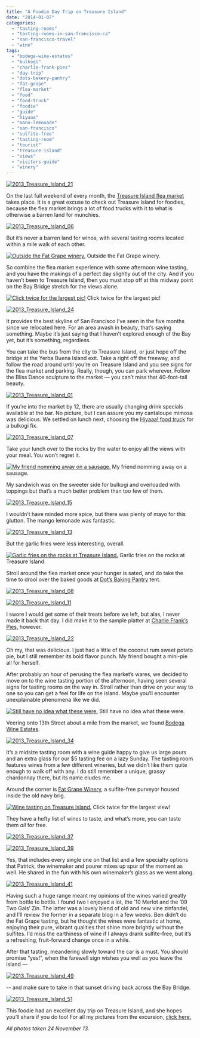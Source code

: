 ```yaml
---
title: "A Foodie Day Trip on Treasure Island"
date: "2014-01-07"
categories:
  - "tasting-rooms"
  - "tasting-rooms-in-san-francisco-ca"
  - "san-francisco-travel"
  - "wine"
tags:
  - "bodega-wine-estates"
  - "bulkogi"
  - "charlie-frank-pies"
  - "day-trip"
  - "dots-bakery-pantry"
  - "fat-grape"
  - "flea-market"
  - "food"
  - "food-truck"
  - "foodie"
  - "guide"
  - "hiyaaa"
  - "mano-lemonade"
  - "san-francisco"
  - "sulfite-free"
  - "tasting-room"
  - "tourist"
  - "treasure-island"
  - "views"
  - "visitors-guide"
  - "winery"
---
```


[![2013_Treasure_Island_21](http://s3.amazonaws.com/thegourmez-wpmedia/2013/12/2013_Treasure_Island_21-500x332.jpg)](http://www.thegourmez.com/2014/01/a-foodie-day-trip-on-treasure-island/2013_treasure_island_21/)

On the last full weekend of every month, the [Treasure Island flea market](http://www.treasureislandflea.com/) takes place. It is a great excuse to check out Treasure Island for foodies, because the flea market brings a lot of food trucks with it to what is otherwise a barren land for munchies.

[![2013_Treasure_Island_06](http://s3.amazonaws.com/thegourmez-wpmedia/2013/12/2013_Treasure_Island_06-500x332.jpg)](http://www.thegourmez.com/2014/01/a-foodie-day-trip-on-treasure-island/2013_treasure_island_06/)

But it’s never a barren land for winos, with several tasting rooms located within a mile walk of each other.




<div class="caption">

[![Outside the Fat Grape winery.](http://s3.amazonaws.com/thegourmez-wpmedia/2013/12/2013_Treasure_Island_42-500x332.jpg)](http://www.thegourmez.com/2014/01/a-foodie-day-trip-on-treasure-island/2013_treasure_island_42/) Outside the Fat Grape winery.</div>


So combine the flea market experience with some afternoon wine tasting, and you have the makings of a perfect day slightly out of the city. And if you haven’t been to Treasure Island, then you must stop off at this midway point on the Bay Bridge stretch for the views alone.




<div class="caption">

[![Click twice for the largest pic!](http://s3.amazonaws.com/thegourmez-wpmedia/2013/12/2013_Treasure_Island_19-1024x80.jpg)](http://www.thegourmez.com/2014/01/a-foodie-day-trip-on-treasure-island/2013_treasure_island_19/) Click twice for the largest pic!</div>


[![2013_Treasure_Island_24](http://s3.amazonaws.com/thegourmez-wpmedia/2013/12/2013_Treasure_Island_24-500x332.jpg)](http://www.thegourmez.com/2014/01/a-foodie-day-trip-on-treasure-island/2013_treasure_island_24/)

It provides the best skyline of San Francisco I’ve seen in the five months since we relocated here. For an area awash in beauty, that’s saying something. Maybe it’s just saying that I haven’t explored enough of the Bay yet, but it’s something, regardless.

You can take the bus from the city to Treasure Island, or just hope off the bridge at the Yerba Buena Island exit. Take a right off the freeway, and follow the road around until you’re on Treasure Island and you see signs for the flea market and parking. Really, though, you can park wherever. Follow the Bliss Dance sculpture to the market — you can’t miss that 40-foot-tall beauty.

[![2013_Treasure_Island_01](http://s3.amazonaws.com/thegourmez-wpmedia/2013/12/2013_Treasure_Island_01-500x266.jpg)](http://www.thegourmez.com/2014/01/a-foodie-day-trip-on-treasure-island/2013_treasure_island_01/)

If you’re into the market by 12, there are usually changing drink specials available at the bar. No picture, but I can assure you my cantaloupe mimosa was delicious. We settled on lunch next, choosing the [Hiyaaa! food truck](https://www.facebook.com/hiyaaaroll) for a bulkogi fix.

[![2013_Treasure_Island_07](http://s3.amazonaws.com/thegourmez-wpmedia/2013/12/2013_Treasure_Island_07-500x332.jpg)](http://www.thegourmez.com/2014/01/a-foodie-day-trip-on-treasure-island/2013_treasure_island_07/)

Take your lunch over to the rocks by the water to enjoy all the views with your meal. You won’t regret it.




<div class="caption">

[![My friend nomming away on a sausage.](http://s3.amazonaws.com/thegourmez-wpmedia/2013/12/2013_Treasure_Island_16-332x500.jpg)](http://www.thegourmez.com/2014/01/a-foodie-day-trip-on-treasure-island/2013_treasure_island_16/) My friend nomming away on a sausage.</div>


My sandwich was on the sweeter side for bulkogi and overloaded with toppings but that’s a much better problem than too few of them.

[![2013_Treasure_Island_15](http://s3.amazonaws.com/thegourmez-wpmedia/2013/12/2013_Treasure_Island_15-500x332.jpg)](http://www.thegourmez.com/2014/01/a-foodie-day-trip-on-treasure-island/2013_treasure_island_15/)

I wouldn’t have minded more spice, but there was plenty of mayo for this glutton. The mango lemonade was fantastic.

[![2013_Treasure_Island_13](http://s3.amazonaws.com/thegourmez-wpmedia/2013/12/2013_Treasure_Island_13-332x500.jpg)](http://www.thegourmez.com/2014/01/a-foodie-day-trip-on-treasure-island/2013_treasure_island_13/)

But the garlic fries were less interesting, overall.




<div class="caption">

[![Garlic fries on the rocks at Treasure Island.](http://s3.amazonaws.com/thegourmez-wpmedia/2013/12/2013_Treasure_Island_14-500x332.jpg)](http://www.thegourmez.com/2013/12/holiday-blog-break/2013_treasure_island_14/) Garlic fries on the rocks at Treasure Island.</div>


Stroll around the flea market once your hunger is sated, and do take the time to drool over the baked goods at [Dot’s Baking Pantry](http://dotsbakingpantry.com/) tent.

[![2013_Treasure_Island_08](http://s3.amazonaws.com/thegourmez-wpmedia/2013/12/2013_Treasure_Island_08-500x332.jpg)](http://www.thegourmez.com/2014/01/a-foodie-day-trip-on-treasure-island/2013_treasure_island_08/)

[![2013_Treasure_Island_11](http://s3.amazonaws.com/thegourmez-wpmedia/2013/12/2013_Treasure_Island_11-500x332.jpg)](http://www.thegourmez.com/2014/01/a-foodie-day-trip-on-treasure-island/2013_treasure_island_11/)

I swore I would get some of their treats before we left, but alas, I never made it back that day. I did make it to the sample platter at [Charlie Frank’s Pies,](http://charliefrankspies.com/) however.

[![2013_Treasure_Island_22](http://s3.amazonaws.com/thegourmez-wpmedia/2013/12/2013_Treasure_Island_22-500x332.jpg)](http://www.thegourmez.com/2014/01/a-foodie-day-trip-on-treasure-island/2013_treasure_island_22/)

Oh my, that was delicious. I just had a little of the coconut rum sweet potato pie, but I still remember its bold flavor punch. My friend bought a mini-pie all for herself.

After probably an hour of perusing the flea market’s wares, we decided to move on to the wine tasting portion of the afternoon, having seen several signs for tasting rooms on the way in. Stroll rather than drive on your way to one so you can get a feel for life on the island. Maybe you’ll encounter unexplainable phenomena like we did.




<div class="caption">

[![Still have no idea what these were.](http://s3.amazonaws.com/thegourmez-wpmedia/2013/12/2013_Treasure_Island_32-500x332.jpg)](http://www.thegourmez.com/2014/01/a-foodie-day-trip-on-treasure-island/2013_treasure_island_32/) Still have no idea what these were.</div>


Veering onto 13th Street about a mile from the market, we found [Bodega Wine Estates](http://www.bodegawineestates.com/).

[![2013_Treasure_Island_34](http://s3.amazonaws.com/thegourmez-wpmedia/2013/12/2013_Treasure_Island_34-500x332.jpg)](http://www.thegourmez.com/2014/01/a-foodie-day-trip-on-treasure-island/2013_treasure_island_34/)

It’s a midsize tasting room with a wine guide happy to give us large pours and an extra glass for our $5 tasting fee on a lazy Sunday. The tasting room features wines from a few different wineries, but we didn’t like them quite enough to walk off with any. I do still remember a unique, grassy chardonnay there, but its name eludes me.

Around the corner is [Fat Grape Winery](http://www.fatgrapewinery.com/), a sulfite-free purveyor housed inside the old navy brig.




<div class="caption">

[![Wine tasting on Treasure Island.](http://s3.amazonaws.com/thegourmez-wpmedia/2013/12/2013_Treasure_Island_36-500x91.jpg)](http://www.thegourmez.com/2013/12/holiday-blog-break/2013_treasure_island_36/) Click twice for the largest view!</div>


They have a hefty list of wines to taste, and what’s more, you can taste them _all_ for free.

[![2013_Treasure_Island_37](http://s3.amazonaws.com/thegourmez-wpmedia/2013/12/2013_Treasure_Island_37-332x500.jpg)](http://www.thegourmez.com/2014/01/a-foodie-day-trip-on-treasure-island/2013_treasure_island_37/)

[![2013_Treasure_Island_39](http://s3.amazonaws.com/thegourmez-wpmedia/2013/12/2013_Treasure_Island_39-500x332.jpg)](http://www.thegourmez.com/2014/01/a-foodie-day-trip-on-treasure-island/2013_treasure_island_39/)

Yes, that includes every single one on that list and a few specialty options that Patrick, the winemaker and pourer mixes up spur of the moment as well. He shared in the fun with his own winemaker’s glass as we went along.

[![2013_Treasure_Island_41](http://s3.amazonaws.com/thegourmez-wpmedia/2013/12/2013_Treasure_Island_41-500x332.jpg)](http://www.thegourmez.com/2014/01/a-foodie-day-trip-on-treasure-island/2013_treasure_island_41/)

Having such a huge range meant my opinions of the wines varied greatly from bottle to bottle. I found two I enjoyed a lot, the ’10 Merlot and the ’09 Two Gals’ Zin. The latter was a lovely blend of old and new vine zinfandel, and I’ll review the former in a separate blog in a few weeks. Ben didn’t do the Fat Grape tasting, but he thought the wines were fantastic at home, enjoying their pure, vibrant qualities that shine more brightly without the sulfites. I’d miss the earthiness of wine if I always drank sulfite-free, but it’s a refreshing, fruit-forward change once in a while.

After that tasting, meandering slowly toward the car is a must. You should promise “yes!”, when the farewell sign wishes you well as you leave the island —

[![2013_Treasure_Island_49](http://s3.amazonaws.com/thegourmez-wpmedia/2013/12/2013_Treasure_Island_49-500x264.jpg)](http://www.thegourmez.com/2014/01/a-foodie-day-trip-on-treasure-island/2013_treasure_island_49/)

\-- and make sure to take in that sunset driving back across the Bay Bridge.

[![2013_Treasure_Island_51](http://s3.amazonaws.com/thegourmez-wpmedia/2013/12/2013_Treasure_Island_51-500x332.jpg)](http://www.thegourmez.com/2014/01/a-foodie-day-trip-on-treasure-island/2013_treasure_island_51/)

This foodie had an excellent day trip on Treasure Island, and she hopes you’ll share if you do too! For all my pictures from the excursion, [click here.](https://www.facebook.com/media/set/?set=a.10151805213009607.1073741866.567409606&type=1&l=e4da8e90a5)

_All photos taken 24 November 13._
